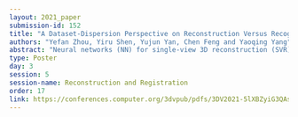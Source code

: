```yaml
---
layout: 2021_paper
submission-id: 152
title: "A Dataset-Dispersion Perspective on Reconstruction Versus Recognition in Single-View 3D Reconstruction Networks"
authors: "Yefan Zhou, Yiru Shen, Yujun Yan, Chen Feng and Yaoqing Yang"
abstract: "Neural networks (NN) for single-view 3D reconstruction (SVR) have gained increasing popularity. Recent work points out that for SVR, most cutting-edge NNs rely primarily on recognition rather than shape reconstruction, i.e., they tend to reconstruct shapes by inherently performing classification-based methods. However, it remains unclear when and why NNs prefer recognition to reconstruction and vice versa, and it is also unclear if conventional reconstruction scores can quantify this phenomenon. In this paper, we show that a leading factor in determining recognition versus reconstruction is how clustered the training data is. We introduce dispersion score, a new data-driven metric, to measure if the training data is clustered. Our main claim is that NNs are biased towards recognition when training images are less clustered and when training shapes are more clustered. We verify the main claim and validate the effectiveness of the proposed dispersion score through experiments on both synthetic and benchmark datasets. The proposed dispersion score provides a principled way to analyze reconstruction quality, and it provides novel information in addition to conventional reconstruction scores."
type: Poster
day: 3
session: 5
session-name: Reconstruction and Registration
order: 17
link: https://conferences.computer.org/3dvpub/pdfs/3DV2021-5lXBZyiG3QAsRBKXHIjqU8/268800b331/268800b331.pdf
---
```

